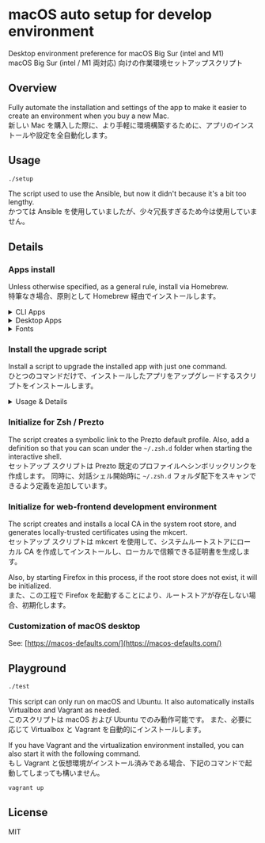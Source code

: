 # macOS auto setup for develop environment

Desktop environment preference for macOS Big Sur (intel and M1)  
macOS Big Sur (intel / M1 両対応) 向けの作業環境セットアップスクリプト

## Overview

Fully automate the installation and settings of the app to make it easier to create an environment when you buy a new Mac.  
新しい Mac を購入した際に、より手軽に環境構築するために、アプリのインストールや設定を全自動化します。

## Usage

```sh
./setup
```

The script used to use the Ansible, but now it didn't because it's a bit too lengthy.  
かつては Ansible を使用していましたが、少々冗長すぎるため今は使用していません。

## Details

### Apps install

Unless otherwise specified, as a general rule, install via Homebrew.  
特筆なき場合、原則として Homebrew 経由でインストールします。

<!-- markdownlint-disable MD024 -->
<!-- markdownlint-disable MD033 -->
<details><summary>CLI Apps</summary>

| note | description          |
| :--: | :------------------- |
| `-M` | without M1 Processor |

#### Audio

- [FFmpeg](https://www.ffmpeg.org)

#### Development

- [AdoptOpenJDK](https://adoptopenjdk.net)
- [AnyEnv](https://anyenv.github.io) (via GitHub)
  - [nodenv](https://github.com/nodenv/nodenv) (via AnyEnv)
    - [Node.js](https://nodejs.org/) (via Nodenv)
      - v12 LTS Erbium
      - v14 LTS Fermium
      - v16
  - plugin: [anyenv-update](https://github.com/znz/anyenv-update) (via GitHub)
- Command Line Tools for Xcode (via xcode-select CLI)
- [GCC: the GNU Compiler Collection](https://gcc.gnu.org)
- [jq](https://stedolan.github.io/jq/)
- [Microsoft .NET Core Runtime](https://dotnet.microsoft.com/download#macos)
- [Vim](https://www.vim.org)

#### Documentation

- [Graphviz](https://graphviz.org)
- [mdp](https://github.com/visit1985/mdp)
- `(-M)` [pandoc](https://pandoc.org)

#### Files management

- [broot](https://dystroy.org/broot/)
- [p7zip](https://sourceforge.net/projects/p7zip/)
- [rename](http://plasmasturm.org/code/rename/)
- [rsync](https://rsync.samba.org)

#### Testing

- [mkcert](https://mkcert.dev/)
- [Mozilla Network Security Services](https://developer.mozilla.org/en-US/docs/Mozilla/Projects/NSS)
- [ngrok](https://ngrok.com)
- [Microsoft PICT](https://jaccz.github.io/pairwise/)

#### Version control system

- `(-M)` [act](https://github.com/nektos/act)
- [Git](https://git-scm.com)
- [Gist](http://defunkt.io/gist/)
- [Git Large File Storage](https://git-lfs.github.com)
- [GitHub Hub](https://hub.github.com)
- [Apache Subversion](https://subversion.apache.org)

#### Remote

- [inetutils: GNU network utilities](https://www.gnu.org/software/inetutils/)
- [GNU wget](https://www.gnu.org/software/wget/)

#### Shell

- [Microsoft PowerShell](https://microsoft.com/PowerShell)
- [Prezto](https://github.com/sorin-ionescu/prezto) (via GitHub)
- [The Fuck](https://github.com/nvbn/thefuck)
- [zsh-completions](https://github.com/zsh-users/zsh-completions)

#### Signature

- [GnuPG: The GNU Privacy Guard](https://gnupg.org)
- [PINEntry for Mac](https://github.com/GPGTools/pinentry)
- [Unbound](https://www.nlnetlabs.nl/projects/unbound/)

#### Virtualizations

- [Vagrant](https://www.vagrantup.com)
  - plugins (via Vagrant)
    - [Vagrant AWS Provider](https://github.com/mitchellh/vagrant-aws)
    - [Vagrant Parallels Provider](https://parallels.github.io/vagrant-parallels/)
    - [Vagrant Reload Provisioner](https://github.com/aidanns/vagrant-reload)
    - [vagrant-vbguest](https://github.com/dotless-de/vagrant-vbguest)

#### Web browsers

- [links](http://links.twibright.com)

#### Others

- [Proctools: pgrep, pkill and pfind for Darwin](http://proctools.sourceforge.net)
- [Mackup](https://github.com/lra/mackup)
- [mas-cli](https://github.com/mas-cli/mas)
- [Nyancat CLI](http://nyancat.dakko.us)

</details>
<!-- markdownlint-enable MD033 -->

<!-- markdownlint-disable MD033 -->
<details><summary>Desktop Apps</summary>

Apps that exist in the Mac App Store are temporarily not installed by this script. It's because the installation is unstable and very slow.  
Mac App Store からインストール可能なアプリは、このスクリプトでは暫定的にインストールしないようにしています。インストールが不安定かつ非常に低速となるためです。

| note | description          |
| :--: | :------------------- |
| `-M` | without M1 Processor |

#### Audio & Broadcasting

- [Rogue Amoeba Audio Hijack](https://rogueamoeba.com/audiohijack/)
- [Rogue Amoeba Loopback](https://rogueamoeba.com/loopback/)
- `(-M)` [OBS Studio](https://obsproject.com/)
  - The stable version can't capture the screen correctly with Apple M1.
- [VLC Player](https://obsproject.com/)

#### Cloud storages

- [Adobe Creative Cloud](https://www.adobe.com/creativecloud.html)
- [Dropbox](https://www.dropbox.com/)
- [OmniPresence](https://www.omnigroup.com/more)

#### Development

- [Android Studio](https://developer.android.com/studio)
- [GitHub Atom Editor](https://atom.io)
- [Sublime Text](https://www.sublimetext.com)
- [Unity Hub](https://unity3d.com/)
- [Visual Studio Code](https://code.visualstudio.com)

#### Devices

- [Canon Satera MF Printer driver](https://cweb.canon.jp/satera/mfp/)
- [Drobo Dashboard](https://www.drobo.com/)
- `(-M)` [HapticKey](https://github.com/niw/HapticKey)
- [logicool G Hub](https://gaming.logicool.co.jp/ja-jp/innovation/g-hub.html)

#### Games

- [Minecraft Java Edition](https://www.minecraft.net/)
- [Steam](https://store.steampowered.com/)
- [Stepmania](https://www.stepmania.com)

#### Memos

- [Boost Note](https://boostnote.io)
- [Grammarly](https://www.grammarly.com)
- [Notion](https://www.notion.so/)

#### Messaging

- [Discord Public Test Build](https://discord.com)
- [Mattermost / with CLI tools](https://mattermost.com)
- [Keybase](https://keybase.io)
- [Microsoft Skype](https://www.skype.com/)
- [Zoom](https://zoom.us)

#### Remote

- [Real VNC Viewer](https://www.realvnc.com/en/connect/download/viewer/)

#### Terminal

- [terminal-notifier](https://github.com/julienXX/terminal-notifier)

#### Virtualizations

- [Docker Desktop](https://www.docker.com/products/docker-desktop)
- [Parallels Desktop](https://www.parallels.com/)
- `(-M)` [Oracle VM Virtualbox + Extension Pack](https://www.virtualbox.org)

#### Web browsers

- [Google Chrome](https://www.google.com/intl/ja_jp/chrome/)
- [Mozilla Firefox](https://www.mozilla.org/ja/firefox/new/)

</details>
<!-- markdownlint-enable MD033 -->

<!-- markdownlint-disable MD033 -->
<details><summary>Fonts</summary>

- [白源: HackGen Nerd](https://github.com/yuru7/HackGen)
- [Lato](https://fonts.google.com/specimen/Lato)

</details>
<!-- markdownlint-enable MD033 -->
<!-- markdownlint-enable MD024 -->

### Install the upgrade script

Install a script to upgrade the installed app with just one command.  
ひとつのコマンドだけで、インストールしたアプリをアップグレードするスクリプトをインストールします。

<!-- markdownlint-disable MD024 -->
<!-- markdownlint-disable MD033 -->
<details><summary>Usage & Details</summary>

```sh
~/bin/update
```

- Upgrade the apps installed via the Homebrew
- Upgrade the plugins of Vagrant
- Upgrade the Docker images
- Upgrade the Prezto
- Upgrade the Anyenv / Nodenv / Node.js

</details>
<!-- markdownlint-enable MD033 -->
<!-- markdownlint-enable MD024 -->

### Initialize for Zsh / Prezto

The script creates a symbolic link to the Prezto default profile.
Also, add a definition so that you can scan under the `~/.zsh.d` folder when starting the interactive shell.  
セットアップ スクリプトは Prezto 既定のプロファイルへシンボリックリンクを作成します。
同時に、対話シェル開始時に `~/.zsh.d` フォルダ配下をスキャンできるよう定義を追加しています。

### Initialize for web-frontend development environment

The script creates and installs a local CA in the system root store, and generates locally-trusted certificates using the mkcert.  
セットアップ スクリプトは mkcert を使用して、システムルートストアにローカル CA を作成してインストールし、ローカルで信頼できる証明書を生成します。

Also, by starting Firefox in this process, if the root store does not exist, it will be initialized.  
また、この工程で Firefox を起動することにより、ルートストアが存在しない場合、初期化します。

### Customization of macOS desktop

See: [https://macos-defaults.com/](https://macos-defaults.com/)

## Playground

```sh
./test
```

This script can only run on macOS and Ubuntu.
It also automatically installs Virtualbox and Vagrant as needed.  
このスクリプトは macOS および Ubuntu でのみ動作可能です。
また、必要に応じて Virtualbox と Vagrant を自動的にインストールします。

If you have Vagrant and the virtualization environment installed, you can also start it with the following command.  
もし Vagrant と仮想環境がインストール済みである場合、下記のコマンドで起動してしまっても構いません。

```sh
vagrant up
```

## License

MIT
